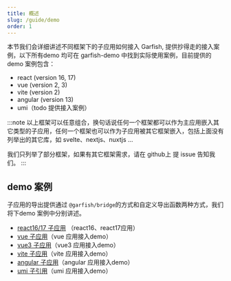 ```yaml
---
title: 概述
slug: /guide/demo
order: 1
---
```


本节我们会详细讲述不同框架下的子应用如何接入 Garfish, 提供抄得走的接入案例，以下所有demo 均可在 garfish-demo 中找到实际使用案例，目前提供的 demo 案例包含：
- react (version 16, 17)
- vue (version 2, 3)
- vite (version 2)
- angular (version 13)
- umi（todo 提供接入案例）

:::note
以上框架可以任意组合，换句话说任何一个框架都可以作为主应用嵌入其它类型的子应用，任何一个框架也可以作为子应用被其它框架嵌入，包括上面没有列举出的其它库，如 svelte、nextjs、nuxtjs ...

我们只列举了部分框架，如果有其它框架需求，请在 github上 提 issue 告知我们。
:::

## demo 案例
子应用的导出提供通过 `@garfish/bridge`的方式和自定义导出函数两种方式，我们将下demo 案例中分别讲述。

- [react16/17 子应用](/guide/demo/react) （react16、react17应用）
- [vue 子应用](/guide/api/vue)（vue 应用接入demo）
- [vue3 子应用](/guide/api/vue3)（vue3 应用接入demo）
- [vite 子应用](/guide/api/vite)（vite 应用接入demo）
- [angular 子应用](/guide/api/angular)（angular 应用接入demo）
- [umi 子引用](/guide/api/umi)（umi 应用接入demo）
